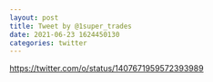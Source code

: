 ```yaml
--- 
layout: post 
title: Tweet by @1super_trades 
date: 2021-06-23 1624450130 
categories: twitter 
--- 
```

https://twitter.com/o/status/1407671959572393989